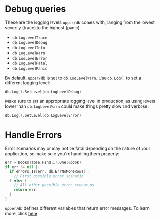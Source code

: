 # Debug queries

These are the logging levels `upper/db` comes with, ranging from the lowest
severity (trace) to the highest (panic).

* `db.LogLevelTrace`
* `db.LogLevelDebug`
* `db.LogLevelInfo`
* `db.LogLevelWarn`
* `db.LogLevelError`
* `db.LogLevelFatal`
* `db.LogLevelPanic`

By default, `upper/db` is set to `db.LogLevelWarn`. Use `db.Log()` to set a
different logging level:

```go
db.Log().SetLevel(db.LogLevelDebug)
```

Make sure to set an appropriate logging level in production, as using levels
lower than `db.LogLevelWarn` could make things pretty slow and verbose.

```go
db.Log().SetLevel(db.LogLevelError)
```

# Handle Errors

Error scenarios may or may not be fatal depending on the nature of your
application, so make sure you're handling them properly:

```go
err = booksTable.Find(1).One(&book)
if err != nil {
  if errors.Is(err, db.ErrNoMoreRows) {
    // First possible error scenario
  } else {
    // All other possible error scenarios
    return err
  }
}
```

`upper/db` defines different variables that return error messages.  To
learn more, click [here](https://github.com/upper/db)

